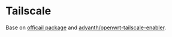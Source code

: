
# Tailscale

Base on [officail package](https://github.com/openwrt/packages/tree/openwrt-21.02/net/tailscale) and [adyanth/openwrt-tailscale-enabler](https://github.com/adyanth/openwrt-tailscale-enabler).

